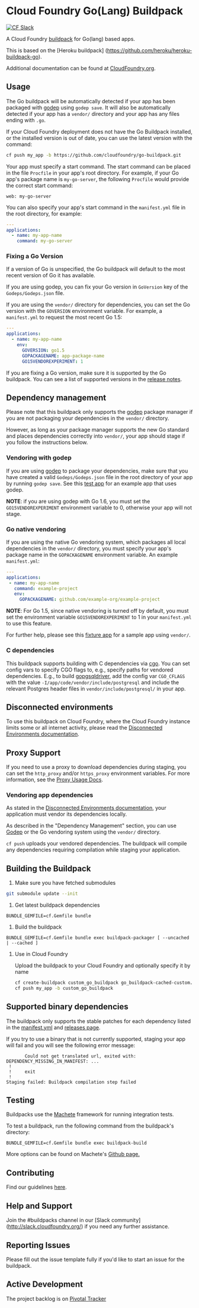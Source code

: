 # Cloud Foundry Go(Lang) Buildpack
[![CF Slack](https://s3.amazonaws.com/buildpacks-assets/buildpacks-slack.svg)](http://slack.cloudfoundry.org)

A Cloud Foundry [buildpack](http://docs.cloudfoundry.org/buildpacks/) for Go(lang) based apps.

This is based on the [Heroku buildpack] (https://github.com/heroku/heroku-buildpack-go).

Additional documentation can be found at [CloudFoundry.org](http://docs.cloudfoundry.org/buildpacks/).

## Usage

The Go buildpack will be automatically detected if your app has been packaged with [godep](https://github.com/tools/godep) using `godep save`. It will also be automatically detected if your app has a `vendor/` directory and your app has any files ending with `.go`.

If your Cloud Foundry deployment does not have the Go Buildpack installed, or the installed version is out of date, you can use the latest version with the command:

```bash
cf push my_app -b https://github.com/cloudfoundry/go-buildpack.git
```

Your app must specify a start command. The start command can be placed in the file `Procfile` in your app's root directory. For example, if your Go app's package name is `my-go-server`, the following `Procfile` would provide the correct start command:

```
web: my-go-server
```

You can also specify your app's start command in the `manifest.yml` file in the root directory, for example:

```yaml
---
applications:
  - name: my-app-name
    command: my-go-server
```

### Fixing a Go Version

If a version of Go is unspecified, the Go buildpack will default to the most recent version of Go it has available.

If you are using godep, you can fix your Go version in  `GoVersion` key of the `Godeps/Godeps.json` file.

If you are using the `vendor/` directory for dependencies, you can set the Go version with the `GOVERSION` environment variable. For example, a `manifest.yml` to request the most recent Go 1.5:

```yaml
---
applications:
  - name: my-app-name
    env:
      GOVERSION: go1.5
      GOPACKAGENAME: app-package-name
      GO15VENDOREXPERIMENT: 1
```

If you are fixing a Go version, make sure it is supported by the Go buildpack. You can see a list of supported versions in the [release notes](https://github.com/cloudfoundry/go-buildpack/releases).

## Dependency management

Please note that this buildpack only supports the [godep](https://github.com/tools/godep) package manager if you are not packaging your dependencies in the `vendor/` directory.

However, as long as your package manager supports the new Go standard and places dependencies correctly into `vendor/`, your app should stage if you follow the instructions below.

### Vendoring with godep

If you are using [godep](https://github.com/tools/godep) to package your dependencies, make sure that you have created a valid `Godeps/Godeps.json` file in the root directory of your app by running `godep save`. See this [test app](https://github.com/cloudfoundry/go-buildpack/tree/master/cf_spec/fixtures/go_app_with_dependencies/src/go_app_with_dependencies) for an example app that uses godep.

**NOTE**: if you are using godep with Go 1.6, you must set the `GO15VENDOREXPERIMENT` environment variable to 0, otherwise your app will not stage. 

### Go native vendoring

If you are using the native Go vendoring system, which packages all local dependencies in the `vendor/` directory, you must specify your app's package name in the `GOPACKAGENAME` environment variable. An example `manifest.yml`:

```yaml
---
applications:
 - name: my-app-name
   command: example-project
   env:
     GOPACKAGENAME: github.com/example-org/example-project
```

**NOTE**: For Go 1.5, since native vendoring is turned off by default, you must set the environment variable `GO15VENDOREXPERIMENT` to 1 in your `manifest.yml` to use this feature.

For further help, please see this [fixture app](https://github.com/cloudfoundry/go-buildpack/tree/develop/cf_spec/fixtures/go_with_native_vendoring/src/go_app) for a sample app using `vendor/`.

### C dependencies

This buildpack supports building with C dependencies via
[cgo](https://golang.org/cmd/cgo/). You can set config vars to specify CGO flags
to, e.g., specify paths for vendored dependencies. E.g., to build
[gopgsqldriver](https://github.com/jbarham/gopgsqldriver), add the config var
`CGO_CFLAGS` with the value `-I/app/code/vendor/include/postgresql` and include
the relevant Postgres header files in `vendor/include/postgresql/` in your app.

## Disconnected environments
To use this buildpack on Cloud Foundry, where the Cloud Foundry instance limits some or all internet activity, please read the [Disconnected Environments documentation](https://github.com/cf-buildpacks/buildpack-packager/blob/master/doc/disconnected_environments.md).

## Proxy Support

If you need to use a proxy to download dependencies during staging, you can set
the `http_proxy` and/or `https_proxy` environment variables. For more information, see
the [Proxy Usage Docs](http://docs.cloudfoundry.org/buildpacks/proxy-usage.html).

### Vendoring app dependencies
As stated in the [Disconnected Environments documentation](https://github.com/cf-buildpacks/buildpack-packager/blob/master/doc/disconnected_environments.md), your application must vendor its dependencies locally.

As described in the "Dependency Management" section, you can use [Godep](https://github.com/tools/godep) or the Go vendoring system using the `vendor/` directory.

```cf push``` uploads your vendored dependencies. The buildpack will compile any dependencies requiring compilation while staging your application.

## Building the Buildpack

1. Make sure you have fetched submodules

  ```bash
  git submodule update --init
  ```

1. Get latest buildpack dependencies

  ```shell
  BUNDLE_GEMFILE=cf.Gemfile bundle
  ```

1. Build the buildpack

  ```shell
  BUNDLE_GEMFILE=cf.Gemfile bundle exec buildpack-packager [ --uncached | --cached ]
  ```

1. Use in Cloud Foundry

    Upload the buildpack to your Cloud Foundry and optionally specify it by name
        
    ```bash
    cf create-buildpack custom_go_buildpack go_buildpack-cached-custom.zip 1
    cf push my_app -b custom_go_buildpack
    ```  

## Supported binary dependencies

The buildpack only supports the stable patches for each dependency listed in the [manifest.yml](manifest.yml) and [releases page](https://github.com/cloudfoundry/go-buildpack/releases).


If you try to use a binary that is not currently supported, staging your app will fail and you will see the following error message:

```
       Could not get translated url, exited with: DEPENDENCY_MISSING_IN_MANIFEST: ...
 !
 !     exit
 !
Staging failed: Buildpack compilation step failed
```

## Testing
Buildpacks use the [Machete](https://github.com/cloudfoundry/machete) framework for running integration tests. 

To test a buildpack, run the following command from the buildpack's directory:

```
BUNDLE_GEMFILE=cf.Gemfile bundle exec buildpack-build
```

More options can be found on Machete's [Github page.](https://github.com/cloudfoundry/machete) 

## Contributing

Find our guidelines [here](./CONTRIBUTING.md).


## Help and Support

Join the #buildpacks channel in our [Slack community] (http://slack.cloudfoundry.org/) if you need any further assistance. 

## Reporting Issues

Please fill out the issue template fully if you'd like to start an issue for the buildpack.

## Active Development

The project backlog is on [Pivotal Tracker](https://www.pivotaltracker.com/projects/1042066)
